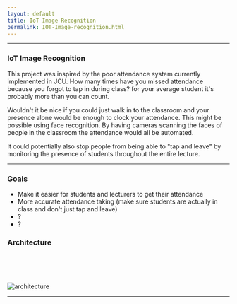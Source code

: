 ```yaml
---
layout: default
title: IoT Image Recognition
permalink: IOT-Image-recognition.html
---
```


---

### IoT Image Recognition
This project was inspired by the poor attendance system currently implemented in JCU. How many times have you missed attendance because you forgot to tap in during class? for your average student it's probably more than you can count.

Wouldn't it be nice if you could just walk in to the classroom and your presence alone would be enough to clock your attendance.
This might be possible using face recognition. By having cameras scanning the faces of people in the classroom the attendance would all be automated. 

It could potentially also stop people from being able to "tap and leave" by monitoring the presence of students throughout the entire lecture.


---

### Goals

- Make it easier for students and lecturers to get their attendance
- More accurate attendance taking (make sure students are actually in class and don't just tap and leave)
- ?
- ?

### Architecture
<br>
<br>
<br>


![architecture](https://lh3.googleusercontent.com/QvbXqABc0ncreAdop-5kCiom6fKff9lyhGhwM0zbNiGgSgRQ6RES1KVbviPLxeM1ksFsPYxofK4S_vcImOf8kJnGZAQ5Dg6a9YRnEAeeSLCp8F0nAN7MAsZGBx1Cpwi4-vi6__2cWLTHXcMbqQ4sse8nOXIBqBG6q8cyLlpaDdg5atFkSeys9bLhKT8jD-hvCH3EmkfniDghreMrPbe1zIJKw_XDYATjDjn7rh-9ylerpqwNe-r0kVv702hBh-JNyy3TlL5bKYPY3QSFSE8KtXlR89mQZ1qjs-_ynyimPn6fWBqkbH9kp4GbRBQclJUFlD_1WWPF8l0RrsJQJmW7yS_pa0NJKniZOy-kXKvfd1UdgGGap_OvXdHtdVE0Qjm0AYucrQDvw4dZjv-OejgWh84HYK67mb_2gmrEIngPoODAGUD-MrzyKsxEP7Dpjlzoee9sAjgA9s3qQnK4sah1GU_fBZfmULaj4UDI8sUT4HQtq8xDwrp07vlPL5wMIoFdxvpBsvgSwhmn5jGCRjYW75v1z3YShzyY37Oy4FLjhxvjA3ZDQxzskx_MvR6JtDhPqe_58L90cwjPImImxkQ-rqWrR1eJXtDzJaLEERCYnxqj6oJTSj2LMe6-x5TJX69wVkzG7MWZreLEP2wzGg=w805-h600-no)


---
